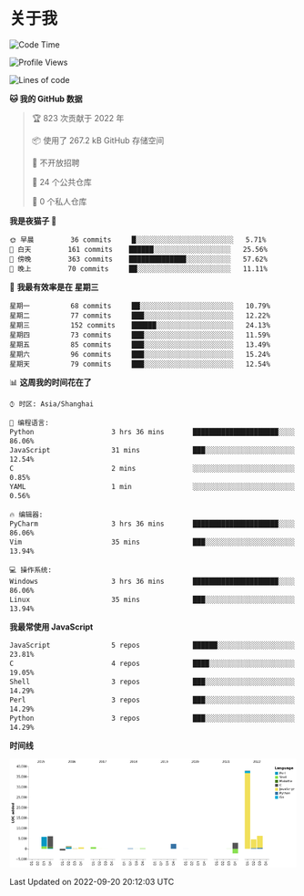 # 关于我

<!--START_SECTION:waka-->
![Code Time](http://img.shields.io/badge/Code%20Time-642%20hrs%2059%20mins-blue)

![Profile Views](http://img.shields.io/badge/%E4%B8%AA%E4%BA%BA%E8%B5%84%E6%96%99%E8%A7%82%E7%9C%8B%E6%AC%A1%E6%95%B0-5-blue)

![Lines of code](https://img.shields.io/badge/%E4%BB%8E%E3%80%8CHello%20World%E3%80%8D%E8%B5%B7%E6%88%91%E5%B7%B2%E7%BB%8F%E5%86%99%E4%BA%86-67%20Thousand%20%E8%A1%8C%E4%BB%A3%E7%A0%81-blue)

**🐱 我的 GitHub 数据** 

> 🏆 823 次贡献于 2022 年
 > 
> 📦  使用了 267.2 kB GitHub 存储空间 
 > 
> 🚫 不开放招聘
 > 
> 📜 24 个公共仓库 
 > 
> 🔑 0 个私人仓库  
 > 
**我是夜猫子 🦉** 

```text
🌞 早晨         36 commits     █░░░░░░░░░░░░░░░░░░░░░░░░   5.71% 
🌆 白天         161 commits    ██████░░░░░░░░░░░░░░░░░░░   25.56% 
🌃 傍晚         363 commits    ██████████████░░░░░░░░░░░   57.62% 
🌙 晚上         70 commits     ██░░░░░░░░░░░░░░░░░░░░░░░   11.11%

```
📅 **我最有效率是在 星期三** 

```text
星期一          68 commits     ██░░░░░░░░░░░░░░░░░░░░░░░   10.79% 
星期二          77 commits     ███░░░░░░░░░░░░░░░░░░░░░░   12.22% 
星期三          152 commits    ██████░░░░░░░░░░░░░░░░░░░   24.13% 
星期四          73 commits     ███░░░░░░░░░░░░░░░░░░░░░░   11.59% 
星期五          85 commits     ███░░░░░░░░░░░░░░░░░░░░░░   13.49% 
星期六          96 commits     ███░░░░░░░░░░░░░░░░░░░░░░   15.24% 
星期天          79 commits     ███░░░░░░░░░░░░░░░░░░░░░░   12.54%

```


📊 **这周我的时间花在了** 

```text
⌚︎ 时区: Asia/Shanghai

💬 编程语言: 
Python                   3 hrs 36 mins       █████████████████████░░░░   86.06% 
JavaScript               31 mins             ███░░░░░░░░░░░░░░░░░░░░░░   12.54% 
C                        2 mins              ░░░░░░░░░░░░░░░░░░░░░░░░░   0.85% 
YAML                     1 min               ░░░░░░░░░░░░░░░░░░░░░░░░░   0.56%

🔥 编辑器: 
PyCharm                  3 hrs 36 mins       █████████████████████░░░░   86.06% 
Vim                      35 mins             ███░░░░░░░░░░░░░░░░░░░░░░   13.94%

💻 操作系统: 
Windows                  3 hrs 36 mins       █████████████████████░░░░   86.06% 
Linux                    35 mins             ███░░░░░░░░░░░░░░░░░░░░░░   13.94%

```

**我最常使用 JavaScript** 

```text
JavaScript               5 repos             ██████░░░░░░░░░░░░░░░░░░░   23.81% 
C                        4 repos             ████░░░░░░░░░░░░░░░░░░░░░   19.05% 
Shell                    3 repos             ███░░░░░░░░░░░░░░░░░░░░░░   14.29% 
Perl                     3 repos             ███░░░░░░░░░░░░░░░░░░░░░░   14.29% 
Python                   3 repos             ███░░░░░░░░░░░░░░░░░░░░░░   14.29%

```


**时间线**

![Chart not found](https://raw.githubusercontent.com/Arondight/Arondight/master/charts/bar_graph.png) 


 Last Updated on 2022-09-20 20:12:03 UTC
<!--END_SECTION:waka-->
